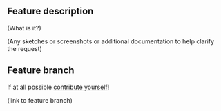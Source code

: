 <!---
Please read this!

Before opening a new issue, make sure to search for keywords in the issues
filtered by the "feature" label:

- https://gitlab.gov.ab.ca/dio/core/ui-components/-/issues

and verify the issue you're about to submit isn't a duplicate.

--->

## Feature description
(What is it?)
  
(Any sketches or screenshots or additional documentation to help clarify the request)

## Feature branch

If at all possible [contribute yourself](../../contributing.md)!

(link to feature branch)